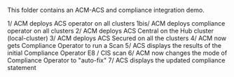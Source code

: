This folder contains an ACM-ACS and compliance integration demo.

1/ ACM deploys ACS operator on all clusters
1bis/ ACM deploys compliance operator on all clusters
2/ ACM deploys ACS Central on the Hub cluster (local-cluster)
3/ ACM deploys ACS Secured on all the clusters 
4/ ACM now gets Compliance Operator to run a Scan
5/ ACS displays the results of the initial Compliance Operator E8 / CIS scan
6/ ACM now changes the mode of Compliance Operator to "auto-fix"
7/ ACS displays the updated compliance statement
